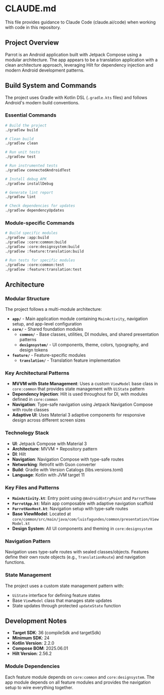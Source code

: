 # CLAUDE.md

This file provides guidance to Claude Code (claude.ai/code) when working with code in this repository.

## Project Overview

Parrot is an Android application built with Jetpack Compose using a modular architecture. The app appears to be a translation application with a clean architecture approach, leveraging Hilt for dependency injection and modern Android development patterns.

## Build System and Commands

The project uses Gradle with Kotlin DSL (`.gradle.kts` files) and follows Android's modern build conventions.

### Essential Commands

```bash
# Build the project
./gradlew build

# Clean build
./gradlew clean

# Run unit tests
./gradlew test

# Run instrumented tests
./gradlew connectedAndroidTest

# Install debug APK
./gradlew installDebug

# Generate lint report
./gradlew lint

# Check dependencies for updates
./gradlew dependencyUpdates
```

### Module-specific Commands

```bash
# Build specific modules
./gradlew :app:build
./gradlew :core:common:build
./gradlew :core:designsystem:build
./gradlew :feature:translation:build

# Run tests for specific modules
./gradlew :core:common:test
./gradlew :feature:translation:test
```

## Architecture

### Modular Structure

The project follows a multi-module architecture:

- **`app/`** - Main application module containing `MainActivity`, navigation setup, and app-level configuration
- **`core/`** - Shared foundation modules
  - **`common/`** - Base classes, utilities, DI modules, and shared presentation patterns
  - **`designsystem/`** - UI components, theme, colors, typography, and design tokens
- **`feature/`** - Feature-specific modules
  - **`translation/`** - Translation feature implementation

### Key Architectural Patterns

- **MVVM with State Management**: Uses a custom `ViewModel` base class in `core:common` that provides state management with `UiState` pattern
- **Dependency Injection**: Hilt is used throughout for DI, with modules defined in `core:common`
- **Navigation**: Type-safe navigation using Jetpack Navigation Compose with route classes
- **Adaptive UI**: Uses Material 3 adaptive components for responsive design across different screen sizes

### Technology Stack

- **UI**: Jetpack Compose with Material 3
- **Architecture**: MVVM + Repository pattern
- **DI**: Hilt
- **Navigation**: Navigation Compose with type-safe routes
- **Networking**: Retrofit with Gson converter
- **Build**: Gradle with Version Catalogs (libs.versions.toml)
- **Language**: Kotlin with JVM target 11

### Key Files and Patterns

- **`MainActivity.kt`**: Entry point using `@AndroidEntryPoint` and `ParrotTheme`
- **`ParrotApp.kt`**: Main app composable with adaptive navigation scaffold
- **`ParrotNavHost.kt`**: Navigation setup with type-safe routes
- **Base ViewModel**: Located at `core/common/src/main/java/com/luisfagundes/common/presentation/ViewModel.kt`
- **Design System**: All UI components and theming in `core:designsystem`

### Navigation Pattern

Navigation uses type-safe routes with sealed classes/objects. Features define their own route objects (e.g., `TranslationRoute`) and navigation functions.

### State Management

The project uses a custom state management pattern with:
- `UiState` interface for defining feature states
- Base `ViewModel` class that manages state updates
- State updates through protected `updateState` function

## Development Notes

- **Target SDK**: 36 (compileSdk and targetSdk)
- **Minimum SDK**: 24
- **Kotlin Version**: 2.2.0
- **Compose BOM**: 2025.06.01
- **Hilt Version**: 2.56.2

### Module Dependencies

Each feature module depends on `core:common` and `core:designsystem`. The app module depends on all feature modules and provides the navigation setup to wire everything together.